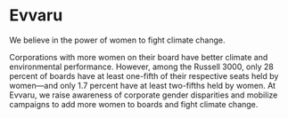 # Evvaru

We believe in the power of women to fight climate change. 

Corporations with more women on their board have better climate and environmental performance. However, among the Russell 3000, only 28 percent of boards have at least one-fifth of their respective seats held by women—and only 1.7 percent have at least two-fifths held by women. At Evvaru, we raise awareness of corporate gender disparities and mobilize campaigns to add more women to boards and fight climate change. 
